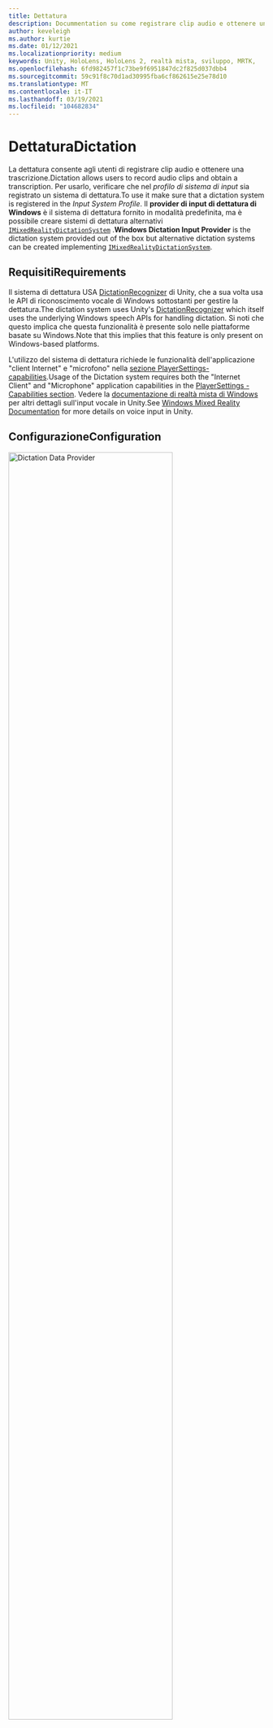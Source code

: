 ```yaml
---
title: Dettatura
description: Docummentation su come registrare clip audio e ottenere una trascrizione in MRTK
author: keveleigh
ms.author: kurtie
ms.date: 01/12/2021
ms.localizationpriority: medium
keywords: Unity, HoloLens, HoloLens 2, realtà mista, sviluppo, MRTK,
ms.openlocfilehash: 6fd982457f1c73be9f6951847dc2f825d037dbb4
ms.sourcegitcommit: 59c91f8c70d1ad30995fba6cf862615e25e78d10
ms.translationtype: MT
ms.contentlocale: it-IT
ms.lasthandoff: 03/19/2021
ms.locfileid: "104682834"
---
```

# <a name="dictation"></a><span data-ttu-id="6e383-104">Dettatura</span><span class="sxs-lookup"><span data-stu-id="6e383-104">Dictation</span></span>

<span data-ttu-id="6e383-105">La dettatura consente agli utenti di registrare clip audio e ottenere una trascrizione.</span><span class="sxs-lookup"><span data-stu-id="6e383-105">Dictation allows users to record audio clips and obtain a transcription.</span></span> <span data-ttu-id="6e383-106">Per usarlo, verificare che nel *profilo di sistema di input* sia registrato un sistema di dettatura.</span><span class="sxs-lookup"><span data-stu-id="6e383-106">To use it make sure that a dictation system is registered in the *Input System Profile*.</span></span> <span data-ttu-id="6e383-107">Il **provider di input di dettatura di Windows** è il sistema di dettatura fornito in modalità predefinita, ma è possibile creare sistemi di dettatura alternativi [`IMixedRealityDictationSystem`](xref:Microsoft.MixedReality.Toolkit.Input.IMixedRealityDictationSystem) .</span><span class="sxs-lookup"><span data-stu-id="6e383-107">**Windows Dictation Input Provider** is the dictation system provided out of the box but alternative dictation systems can be created implementing [`IMixedRealityDictationSystem`](xref:Microsoft.MixedReality.Toolkit.Input.IMixedRealityDictationSystem).</span></span>

## <a name="requirements"></a><span data-ttu-id="6e383-108">Requisiti</span><span class="sxs-lookup"><span data-stu-id="6e383-108">Requirements</span></span>

<span data-ttu-id="6e383-109">Il sistema di dettatura USA [DictationRecognizer](https://docs.unity3d.com/ScriptReference/Windows.Speech.DictationRecognizer.html) di Unity, che a sua volta usa le API di riconoscimento vocale di Windows sottostanti per gestire la dettatura.</span><span class="sxs-lookup"><span data-stu-id="6e383-109">The dictation system uses Unity's [DictationRecognizer](https://docs.unity3d.com/ScriptReference/Windows.Speech.DictationRecognizer.html) which itself uses the underlying Windows speech APIs for handling dictation.</span></span> <span data-ttu-id="6e383-110">Si noti che questo implica che questa funzionalità è presente solo nelle piattaforme basate su Windows.</span><span class="sxs-lookup"><span data-stu-id="6e383-110">Note that this implies that this feature is only present on Windows-based platforms.</span></span>

<span data-ttu-id="6e383-111">L'utilizzo del sistema di dettatura richiede le funzionalità dell'applicazione "client Internet" e "microfono" nella [sezione PlayerSettings-capabilities](https://docs.unity3d.com/Manual/class-PlayerSettingsWSA.html#Capabilities).</span><span class="sxs-lookup"><span data-stu-id="6e383-111">Usage of the Dictation system requires both the "Internet Client" and "Microphone" application capabilities in the [PlayerSettings - Capabilities section](https://docs.unity3d.com/Manual/class-PlayerSettingsWSA.html#Capabilities).</span></span>
<span data-ttu-id="6e383-112">Vedere la [documentazione di realtà mista di Windows](https://docs.microsoft.com/windows/mixed-reality/voice-input-in-unity#dictation) per altri dettagli sull'input vocale in Unity.</span><span class="sxs-lookup"><span data-stu-id="6e383-112">See [Windows Mixed Reality Documentation](https://docs.microsoft.com/windows/mixed-reality/voice-input-in-unity#dictation) for more details on voice input in Unity.</span></span>

## <a name="configuration"></a><span data-ttu-id="6e383-113">Configurazione</span><span class="sxs-lookup"><span data-stu-id="6e383-113">Configuration</span></span>

<img src="../Images/Input/DictationDataProvider.png" width="80%" class="center" alt="Dictation Data Provider">

<span data-ttu-id="6e383-114">Dopo aver configurato un servizio di dettatura, è possibile usare lo [`DictationHandler`](xref:Microsoft.MixedReality.Toolkit.Input.DictationHandler) script per avviare e arrestare la registrazione delle sessioni e ottenere i risultati della trascrizione tramite UnityEvents.</span><span class="sxs-lookup"><span data-stu-id="6e383-114">Once you have a dictation service set up, you can use the [`DictationHandler`](xref:Microsoft.MixedReality.Toolkit.Input.DictationHandler) script to start and stop recording sessions and obtain the transcription results via UnityEvents.</span></span>

<img src="../Images/Input/DictationHandler.png" width="80%" class="center" alt="Dictation Handler">

- <span data-ttu-id="6e383-115">L' **ipotesi di dettatura** viene generata quando l'utente parla con trascrizioni iniziali e approssimative dell'audio acquisite finora.</span><span class="sxs-lookup"><span data-stu-id="6e383-115">**Dictation Hypothesis** is raised as the user speaks with early, rough transcriptions of the audio captured so far.</span></span>
- <span data-ttu-id="6e383-116">Il **risultato della dettatura** viene generato alla fine di ogni frase, ad esempio quando l'utente esegue la sospensione, con la trascrizione finale dell'audio acquisita finora.</span><span class="sxs-lookup"><span data-stu-id="6e383-116">**Dictation Result** is raised at the end of each sentence (i.e. when the user pauses) with the final transcription of the audio captured so far.</span></span>
- <span data-ttu-id="6e383-117">La **Dettatura completa** viene generata alla fine della sessione di registrazione con la trascrizione finale completa dell'audio.</span><span class="sxs-lookup"><span data-stu-id="6e383-117">**Dictation Complete** is raised at the end of the recording session with the full, final transcription of the audio.</span></span>
- <span data-ttu-id="6e383-118">L' **errore di dettatura** viene generato per segnalare gli errori nel servizio di dettatura.</span><span class="sxs-lookup"><span data-stu-id="6e383-118">**Dictation Error** is raised to inform of errors in the dictation service.</span></span> <span data-ttu-id="6e383-119">La trascrizione in questo caso contiene una descrizione dell'errore.</span><span class="sxs-lookup"><span data-stu-id="6e383-119">The transcription in this case contains a description of the error.</span></span>

## <a name="example-scene"></a><span data-ttu-id="6e383-120">Scena di esempio</span><span class="sxs-lookup"><span data-stu-id="6e383-120">Example scene</span></span>

<span data-ttu-id="6e383-121">La scena di **Dettatura** in `MRTK/Examples/Demos/Input/Scenes/Dictation` Mostra lo `DictationHandler` script in uso.</span><span class="sxs-lookup"><span data-stu-id="6e383-121">**Dictation** scene in `MRTK/Examples/Demos/Input/Scenes/Dictation` shows the `DictationHandler` script in use.</span></span> <span data-ttu-id="6e383-122">Se è necessario un maggiore controllo, è possibile estendere questo script o creare un'implementazione personalizzata [`IMixedRealityDictationHandler`](xref:Microsoft.MixedReality.Toolkit.Input.IMixedRealityDictationHandler) per ricevere direttamente gli eventi di dettatura.</span><span class="sxs-lookup"><span data-stu-id="6e383-122">If you need more control, you can either extend this script or create your own implementing [`IMixedRealityDictationHandler`](xref:Microsoft.MixedReality.Toolkit.Input.IMixedRealityDictationHandler) to receive dictation events directly.</span></span>

<img src="../Images/Input/DictationDemo.png" width="80%" class="center" alt="Dictation Demo">
